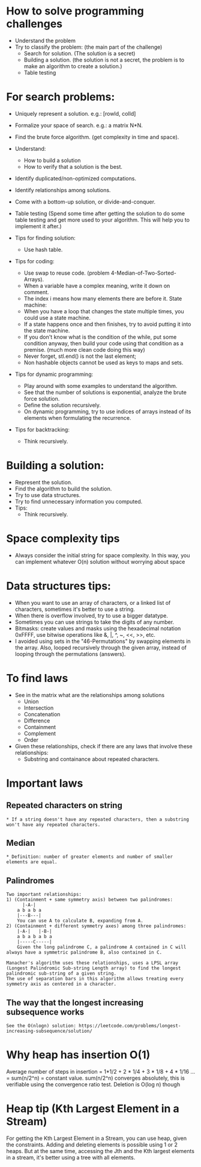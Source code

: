 # How to solve programming challenges
* Understand the problem
* Try to classify the problem: (the main part of the challenge)
    * Search for solution. (The solution is a secret)
    * Building a solution. (the solution is not a secret, the problem is to make an algorithm to create a solution.)
    * Table testing

# For search problems:
* Uniquely represent a solution. e.g.: [rowId, colId]
* Formalize your space of search. e.g.: a matrix N*N.
* Find the brute force algorithm. (get complexity in time and space).
* Understand:
    * How to build a solution
    * How to verify that a solution is the best.
* Identify duplicated/non-optimized computations.
* Identify relationships among solutions.
* Come with a bottom-up solution, or divide-and-conquer.
* Table testing
    (Spend some time after getting the solution to do some table testing and get more used to your algorithm. This will help you to implement it after.)



* Tips for finding solution:
    * Use hash table.
* Tips for coding:
    * Use swap to reuse code. (problem 4-Median-of-Two-Sorted-Arrays).
    * When a variable have a complex meaning, write it down on comment.
    * The index i means how many elements there are before it.
    State machine:
    * When you have a loop that changes the state multiple times, you could use a state machine.
    * If a state happens once and then finishes, try to avoid putting it into the state machine.
    * If you don't know what is the condition of the while, put some condition anyway, then build your code using that condition as a premise. (much more clean code doing this way)
    * Never forget, stl.end() is not the last element;
    * Non hashable objects cannot be used as keys to maps and sets.
* Tips for dynamic programming:
    * Play around with some examples to understand the algorithm.
    * See that the number of solutions is exponential, analyze the brute force solution.
    * Define the solution recursively.
    * On dynamic programming, try to use indices of arrays instead of its elements when formulating the recurrence.
* Tips for backtracking:
    * Think recursively.

# Building a solution:
* Represent the solution.
* Find the algorithm to build the solution.
* Try to use data structures.
* Try to find unnecessary information you computed.
* Tips:
    * Think recursively.


# Space complexity tips
* Always consider the initial string for space complexity. In this way, you can implement whatever O(n) solution without worrying about space

# Data structures tips:
* When you want to use an array of characters, or a linked list of characters, sometimes it's better to use a string.
* When there is overflow involved, try to use a bigger datatype.
* Sometimes you can use strings to take the digits of any number.
* Bitmasks: create values and masks using the hexadecimal notation 0xFFFF, use bitwise operations like &, |, ^, ~, <<, >>, etc.
* I avoided using sets in the "46-Permutations" by swapping elements in the array. Also, looped recursively through the given array, instead of looping through the permutations (answers).



# To find laws
* See in the matrix what are the relationships among solutions
    * Union
    * Intersection
    * Concatenation
    * Difference
    * Containment
    * Complement
    * Order
* Given these relationships, check if there are any laws that involve these relationships:
    * Substring and containance about repeated characters.

# Important laws
## Repeated characters on string
    * If a string doesn't have any repeated characters, then a substring won't have any repeated characters.
## Median
    * Definition: number of greater elements and number of smaller elements are equal.
## Palindromes
    Two important relationships:
    1) (Containment + same symmetry axis) between two palindromes:
          |-A-|    
        a b a b a
        |---B---|  
        You can use A to calculate B, expanding from A.
    2) (Containment + different symmetry axes) among three palindromes:
        |-A-|   |-B-|
        a b a b a b a
        |-----C-----|
        Given the long palindrome C, a palindrome A contained in C will always have a symmetric palindrome B, also contained in C.

    Manacher's algorithm uses these relationships, uses a LPSL array (Longest Palindromic Sub-string Length array) to find the longest palindromic sub-string of a given string.
    The use of separation bars in this algorithm allows treating every symmetry axis as centered in a character.
## The way that the longest increasing subsequence works
    See the O(nlogn) solution: https://leetcode.com/problems/longest-increasing-subsequence/solution/

# Why heap has insertion O(1)
Average number of steps in insertion = 1*1/2 + 2 * 1/4 + 3 * 1/8 + 4 * 1/16 ... = sum(n/2^n) = constant value.
sum(n/2^n) converges absolutely, this is verifiable using the convergence ratio test.
Deletion is O(log n) though

# Heap tip (Kth Largest Element in a Stream)
For getting the Kth Largest Element in a Stream, you can use heap, given the constraints. Adding and deleting elements is possible using 1 or 2 heaps. But at the same time, accessing the Jth and the Kth largest elements in a stream, it's better using a tree with all elements.
